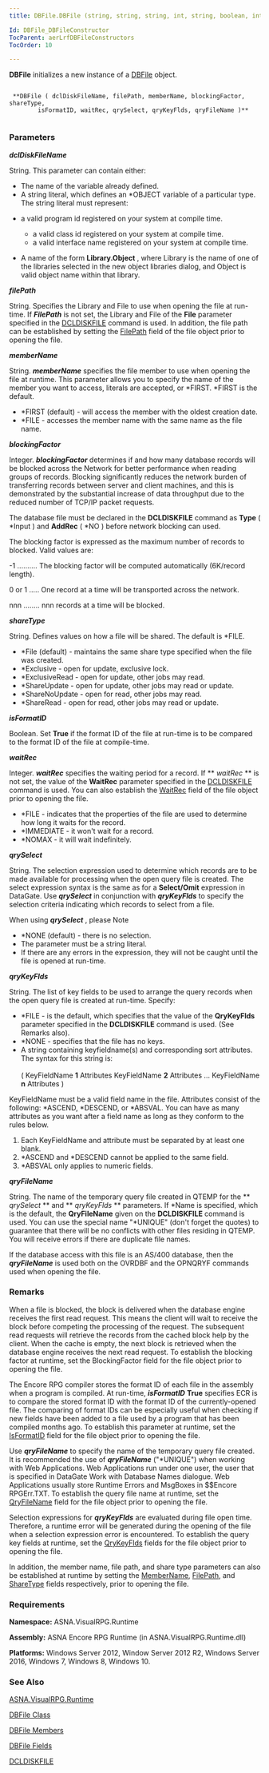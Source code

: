 ```yaml
---
title: DBFile.DBFile (string, string, string, int, string, boolean, int, string, string, string)

Id: DBFile_DBFileConstructor
TocParent: aerLrfDBFileConstructors
TocOrder: 10

---
```


**DBFile** initializes a new instance of a [DBFile](aerLrfDBFileClass.html) object. 

```

 **DBFile ( dclDiskFileName, filePath, memberName, blockingFactor, shareType,
	    isFormatID, waitRec, qrySelect, qryKeyFlds, qryFileName )** 
        
```

### Parameters

***dclDiskFileName*** 

String. This parameter can contain either:

- The name of the variable already defined.
- A string literal, which defines an *OBJECT variable of a particular type. The string literal must represent: 
<ul>
                            <li>

a valid program id registered on your system at compile time.
- a valid class id registered on your system at compile time.
- a valid interface name registered on your system at compile time.

</li>
                    <li>

A name of the form **Library.Object** , where Library is the name of one of the libraries selected in the new object libraries dialog, and Object is valid object name within that library. 
</li>
                </ul>


***filePath*** 

String. Specifies the Library and File to use when opening the file at run-time. If ***FilePath*** is not set, the Library and File of the **File** parameter specified in the [DCLDISKFILE](DCLDISKFILE.html) command is used. In addition, the file path can be established by setting the [FilePath](FilePathFieldDBFileClass.html) field of the file object prior to opening the file.


***memberName*** 

String. ***memberName*** specifies the file member to use when opening the file at runtime. This parameter allows you to specify the name of the member you want to access, literals are accepted, or *FIRST. *FIRST is the default. 

- *FIRST (default) - will access the member with the oldest creation date.
- *FILE - accesses the member name with the same name as the file name.


***blockingFactor*** 

Integer. ***blockingFactor*** determines if and how many database records will be blocked across the Network for better performance when reading groups of records. Blocking significantly reduces the network burden of transferring records between server and client machines, and this is demonstrated by the substantial increase of data throughput due to the reduced number of TCP/IP packet requests. 

The database file must be declared in the **DCLDISKFILE** command as **Type** ( *Input ) and **AddRec** ( *NO ) before network blocking can used. 

The blocking factor is expressed as the maximum number of records to blocked. Valid values are: 

-1 .......... The blocking factor will be computed automatically (6K/record length). 

0 or 1 ..... One record at a time will be transported across the network. 

nnn ........ nnn records at a time will be blocked.


***shareType*** 

String. Defines values on how a file will be shared. The default is *FILE.

- *File (default) - maintains the same share type specified when the file was created.
- *Exclusive - open for update, exclusive lock.
- *ExclusiveRead - open for update, other jobs may read.
- *ShareUpdate - open for update, other jobs may read or update.
- *ShareNoUpdate - open for read, other jobs may read.
- *ShareRead - open for read, other jobs may read or update.


***isFormatID*** 

Boolean. Set **True** if the format ID of the file at run-time is to be compared to the format ID of the file at compile-time.


***waitRec*** 

Integer. ***waitRec*** specifies the waiting period for a record. If ** *waitRec* ** is not set, the value of the **WaitRec** parameter specified in the [DCLDISKFILE](DCLDISKFILE.html) command is used. You can also establish the [WaitRec](WaitRecFieldDBFileClass.html) field of the file object prior to opening the file. 

- *FILE - indicates that the properties of the file are used to determine how long it waits for the record.
- *IMMEDIATE - it won't wait for a record.
- *NOMAX - it will wait indefinitely.


***qrySelect*** 

String. The selection expression used to determine which records are to be made available for processing when the open query file is created. The select expression syntax is the same as for a **Select/Omit** expression in DataGate. Use ***qrySelect*** in conjunction with ***qryKeyFlds*** to specify the selection criteria indicating which records to select from a file. 

When using ***qrySelect*** , please Note

- *NONE (default) - there is no selection.
- The parameter must be a string literal.
- If there are any errors in the expression, they will not be caught until the file is opened at run-time.


***qryKeyFlds*** 

String. The list of key fields to be used to arrange the query records when the open query file is created at run-time. Specify: 

- *FILE - is the default, which specifies that the value of the **QryKeyFlds** 
                        parameter specified in the **DCLDISKFILE** 
                        command is used. (See Remarks also).
- *NONE - specifies that the file has no keys.
- A string containing keyfieldname(s) and corresponding sort attributes. The
                        syntax for this string is:<br /><br />
                        ( KeyFieldName **1**  Attributes  KeyFieldName **2** 
                        Attributes … KeyFieldName **n**  Attributes )

KeyFieldName must be a valid field name in the file. Attributes consist of the following: *ASCEND, *DESCEND, or *ABSVAL. You can have as many attributes as you want after a field name as long as they conform to the rules below. 

1. Each KeyFieldName and attribute must be separated by at least one blank.
2. *ASCEND and *DESCEND cannot be applied to the same field.
3. *ABSVAL only applies to numeric fields.


***qryFileName*** 

String. The name of the temporary query file created in QTEMP for the ** *qrySelect* ** and ** *qryKeyFlds* ** parameters. If *Name is specified, which is the default, the **QryFileName** given on the **DCLDISKFILE** command is used. You can use the special name "*UNIQUE" (don't forget the quotes) to guarantee that there will be no conflicts with other files residing in QTEMP. You will receive errors if there are duplicate file names. 

If the database access with this file is an AS/400 database, then the ***qryFileName*** is used both on the OVRDBF and the OPNQRYF commands used when opening the file.


### Remarks
When a file is blocked, the block is delivered when the database engine receives the first read request. This means the client will wait to receive the block before competing the processing of the request. The subsequent read requests will retrieve the records from the cached block help by the client. When the cache is empty, the next block is retrieved when the database engine receives the next read request. To establish the blocking factor at runtime, set the BlockingFactor field for the file object prior to opening the file. 

The Encore RPG compiler stores the format ID of each file in the assembly when a program is compiled. At run-time, ***isFormatID*** **True** specifies ECR is to compare the stored format ID with the format ID of the currently-opened file. The comparing of format IDs can be especially useful when checking if new fields have been added to a file used by a program that has been compiled months ago. To establish this parameter at runtime, set the [IsFormatID](IsFormatIDFieldDBFileClass.html) field for the file object prior to opening the file. 

Use ***qryFileName*** to specify the name of the temporary query file created. It is recommended the use of ***qryFileName*** ("*UNIQUE") when working with Web Applications. Web Applications run under one user, the user that is specified in DataGate Work with Database Names dialogue. Web Applications usually store Runtime Errors and MsgBoxes in $$Encore RPGErr.TXT. To establish the query file name at runtime, set the [QryFileName](QryFileNameFieldDBFileClass.html) field for the file object prior to opening the file. 

Selection expressions for ***qryKeyFlds*** are evaluated during file open time. Therefore, a runtime error will be generated during the opening of the file when a selection expression error is encountered. To establish the query key fields at runtime, set the [QryKeyFlds](QryKeyFldsFieldDBFileClass.html) fields for the file object prior to opening the file. 

In addition, the member name, file path, and share type parameters can also be established at runtime by setting the [MemberName](MemberNameFieldDBFileClass.html), [FilePath](FilePathFieldDBFileClass.html), and [ShareType](ShareTypeFieldDBFileClass.html) fields respectively, prior to opening the file. 

### Requirements
**Namespace:** ASNA.VisualRPG.Runtime 

**Assembly:** ASNA Encore RPG Runtime (in ASNA.VisualRPG.Runtime.dll) 

**Platforms:** Windows Server 2012, Window Server 2012 R2, Windows Server 2016, Windows 7, Windows 8, Windows 10. 

### See Also
[ASNA.VisualRPG.Runtime](aerLrfRuntimeNamespace.html)

[DBFile Class](aerLrfDBFileClass.html)

[DBFile Members](aerLrfDBFileMembers.html)

[DBFile Fields](aerLrfDbFileFieldsMain.html)

[DCLDISKFILE](DCLDISKFILE.html) 
